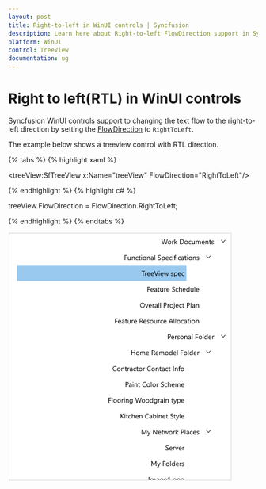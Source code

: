 ```yaml
---
layout: post
title: Right-to-left in WinUI controls | Syncfusion
description: Learn here about Right-to-left FlowDirection support in Syncfusion WinUI control and more details. 
platform: WinUI
control: TreeView
documentation: ug
---
```


# Right to left(RTL) in WinUI controls 

Syncfusion WinUI controls support to changing the text flow to the right-to-left direction by setting the [FlowDirection](https://docs.microsoft.com/en-us/uwp/api/windows.ui.xaml.frameworkelement.flowdirection?view=winrt-19041) to `RightToLeft`. 

The example below shows a treeview control with RTL direction.

{% tabs %}
{% highlight xaml %}

<treeView:SfTreeView x:Name="treeView" FlowDirection="RightToLeft"/>

{% endhighlight %}
{% highlight c# %}

treeView.FlowDirection = FlowDirection.RightToLeft;

{% endhighlight %}
{% endtabs %}

![WinUI TreeView with right to left](Common-images/winui-control-right-to-left-direction.png)